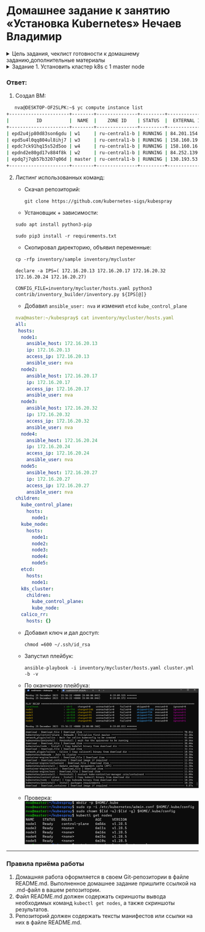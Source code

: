 # Домашнее задание к занятию «Установка Kubernetes» Нечаев Владимир

<details>
<summary>Цель задания, чеклист готовности к домашнему заданию,дополнительные материалы</summary>

Установить кластер K8s.

### Чеклист готовности к домашнему заданию

1. Развёрнутые ВМ с ОС Ubuntu 20.04-lts.


### Инструменты и дополнительные материалы, которые пригодятся для выполнения задания

1. [Инструкция по установке kubeadm](https://kubernetes.io/docs/setup/production-environment/tools/kubeadm/create-cluster-kubeadm/).
2. [Документация kubespray](https://kubespray.io/).

</details>

<details>
<summary>Задание 1. Установить кластер k8s с 1 master node</summary>

1. Подготовка работы кластера из 5 нод: 1 мастер и 4 рабочие ноды.
2. В качестве CRI — containerd.
3. Запуск etcd производить на мастере.
4. Способ установки выбрать самостоятельно.

</details>

### Ответ:

1. Создал ВМ:
   
```bash
   nva@DESKTOP-OF2SLPK:~$ yc compute instance list
+----------------------+--------+---------------+---------+----------------+--------------+
|          ID          |  NAME  |    ZONE ID    | STATUS  |  EXTERNAL IP   | INTERNAL IP  |
+----------------------+--------+---------------+---------+----------------+--------------+
| epd2u4jp80d83son6gdu | w1     | ru-central1-b | RUNNING | 84.201.154.3   | 172.16.20.27 |
| epd5u4l0qq804ul8ihj7 | w3     | ru-central1-b | RUNNING | 158.160.19.130 | 172.16.20.24 |
| epdc7ck91hq15s52d5oo | w4     | ru-central1-b | RUNNING | 158.160.16.18  | 172.16.20.32 |
| epdnd2e80gd17v884f8k | w2     | ru-central1-b | RUNNING | 84.252.139.6   | 172.16.20.17 |
| epdq7j7qb57b3207q06d | master | ru-central1-b | RUNNING | 130.193.53.108 | 172.16.20.13 |
+----------------------+--------+---------------+---------+----------------+--------------+
```
2. Листинг использованных команд:
   - Скачал репозиторий:

     ```
     git clone https://github.com/kubernetes-sigs/kubespray
     ```
    - Установщик + зависимости:
    ```
    sudo apt install python3-pip
    ```
    ```
    sudo pip3 install -r requirements.txt
    ```
    - Скопировал директорию, объявил переменные:
   ```
   cp -rfp inventory/sample inventory/mycluster
   ```
   ```
   declare -a IPS=( 172.16.20.13 172.16.20.17 172.16.20.32 172.16.20.24 172.16.20.27)
   ```
   ```
   CONFIG_FILE=inventory/mycluster/hosts.yaml python3 contrib/inventory_builder/inventory.py ${IPS[@]}
   ```
    - Добавил `ansible_user: nva` и изменил `etcd`  `kube_control_plane`
   ```yaml
   nva@master:~/kubespray$ cat inventory/mycluster/hosts.yaml
   all:
    hosts:
     node1:
       ansible_host: 172.16.20.13
       ip: 172.16.20.13
       access_ip: 172.16.20.13
       ansible_user: nva
     node2:
       ansible_host: 172.16.20.17
       ip: 172.16.20.17
       access_ip: 172.16.20.17
       ansible_user: nva
     node3:
       ansible_host: 172.16.20.32
       ip: 172.16.20.32
       access_ip: 172.16.20.32
       ansible_user: nva
     node4:
       ansible_host: 172.16.20.24
       ip: 172.16.20.24
       access_ip: 172.16.20.24
       ansible_user: nva
     node5:
       ansible_host: 172.16.20.27
       ip: 172.16.20.27
       access_ip: 172.16.20.27
       ansible_user: nva
   children:
     kube_control_plane:
       hosts:
         node1:
     kube_node:
       hosts:
         node1:
         node2:
         node3:
         node4:
         node5:
     etcd:
       hosts:
         node1:
     k8s_cluster:
       children:
         kube_control_plane:
         kube_node:
     calico_rr:
       hosts: {}
   ```
    - Добавил ключ и дал доступ:
      ```
      chmod =600 ~/.ssh/id_rsa
      ```
    - Запустил плейбук:

      ```
      ansible-playbook -i inventory/mycluster/hosts.yaml cluster.yml -b -v
      ```
    - По оканчанию плейбука:
      ![](img/3.2/2.png)

    - Проверка:
      ![](img/3.2/3.png) 
-----

### Правила приёма работы

1. Домашняя работа оформляется в своем Git-репозитории в файле README.md. Выполненное домашнее задание пришлите ссылкой на .md-файл в вашем репозитории.
2. Файл README.md должен содержать скриншоты вывода необходимых команд `kubectl get nodes`, а также скриншоты результатов.
3. Репозиторий должен содержать тексты манифестов или ссылки на них в файле README.md.
